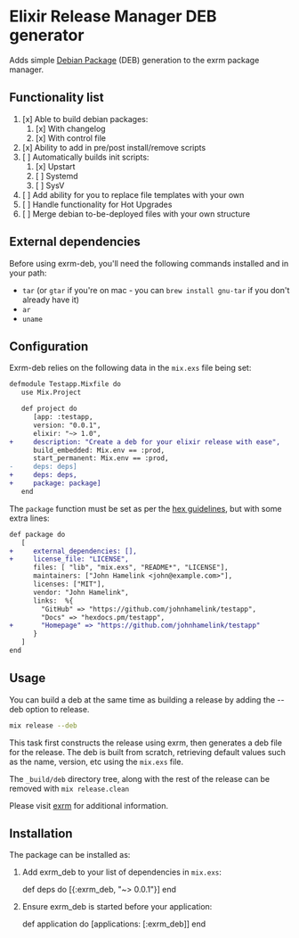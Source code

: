 # Elixir Release Manager DEB generator

Adds simple [Debian Package][1] (DEB) generation to the exrm package manager.

## Functionality list

 1. [x] Able to build debian packages:
     1. [x] With changelog
     2. [x] With control file
 2. [x] Ability to add in pre/post install/remove scripts
 3. [ ] Automatically builds init scripts:
     1. [x] Upstart
     2. [ ] Systemd
     3. [ ] SysV
 4. [ ] Add ability for you to replace file templates with your own
 5. [ ] Handle functionality for Hot Upgrades
 6. [ ] Merge debian to-be-deployed files with your own structure

## External dependencies

Before using exrm-deb, you'll need the following commands installed and in your path:

 - `tar` (or `gtar` if you're on mac - you can `brew install gnu-tar` if you don't already have it)
 - `ar`
 - `uname`

## Configuration

Exrm-deb relies on the following data in the `mix.exs` file being set:

```diff
defmodule Testapp.Mixfile do
   use Mix.Project

   def project do
      [app: :testapp,
      version: "0.0.1",
      elixir: "~> 1.0",
+     description: "Create a deb for your elixir release with ease",
      build_embedded: Mix.env == :prod,
      start_permanent: Mix.env == :prod,
-     deps: deps]
+     deps: deps,
+     package: package]
   end
```

The `package` function must be set as per the [hex guidelines][2], but with some extra lines:

```diff
def package do
   [
+     external_dependencies: [],
+     license_file: "LICENSE",
      files: [ "lib", "mix.exs", "README*", "LICENSE"],
      maintainers: ["John Hamelink <john@example.com>"],
      licenses: ["MIT"],
      vendor: "John Hamelink",
      links:  %{
        "GitHub" => "https://github.com/johnhamelink/testapp",
        "Docs" => "hexdocs.pm/testapp",
+       "Homepage" => "https://github.com/johnhamelink/testapp"
      }
   ]
end
```

## Usage

You can build a deb at the same time as building a release by adding the --deb option to release.

```bash
mix release --deb
```

This task first constructs the release using exrm, then generates a deb file
for the release. The deb is built from scratch, retrieving default values such
as the name, version, etc using the `mix.exs` file.

The `_build/deb` directory tree, along with the rest of the release can be removed with `mix release.clean`

Please visit [exrm][3] for additional information.

## Installation

The package can be installed as:

  1. Add exrm_deb to your list of dependencies in `mix.exs`:

        def deps do
          [{:exrm_deb, "~> 0.0.1"}]
        end

  2. Ensure exrm_deb is started before your application:

        def application do
          [applications: [:exrm_deb]]
        end


[1]:https://en.wikipedia.org/wiki/Deb_(file_format)
[2]:https://hex.pm/docs/publish
[3]:https://github.com/bitwalker/exrm
